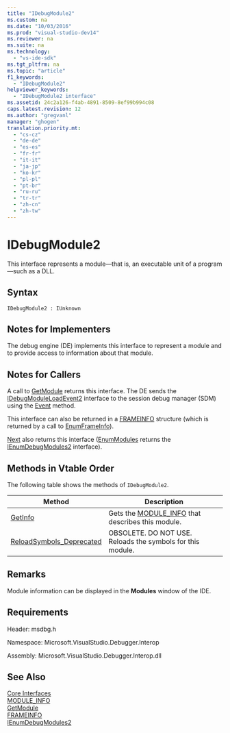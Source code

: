 ```yaml
---
title: "IDebugModule2"
ms.custom: na
ms.date: "10/03/2016"
ms.prod: "visual-studio-dev14"
ms.reviewer: na
ms.suite: na
ms.technology: 
  - "vs-ide-sdk"
ms.tgt_pltfrm: na
ms.topic: "article"
f1_keywords: 
  - "IDebugModule2"
helpviewer_keywords: 
  - "IDebugModule2 interface"
ms.assetid: 24c2a126-f4ab-4891-8509-8ef99b994c08
caps.latest.revision: 12
ms.author: "gregvanl"
manager: "ghogen"
translation.priority.mt: 
  - "cs-cz"
  - "de-de"
  - "es-es"
  - "fr-fr"
  - "it-it"
  - "ja-jp"
  - "ko-kr"
  - "pl-pl"
  - "pt-br"
  - "ru-ru"
  - "tr-tr"
  - "zh-cn"
  - "zh-tw"
---
```

# IDebugModule2
This interface represents a module—that is, an executable unit of a program—such as a DLL.  
  
## Syntax  
  
```  
IDebugModule2 : IUnknown  
```  
  
## Notes for Implementers  
 The debug engine (DE) implements this interface to represent a module and to provide access to information about that module.  
  
## Notes for Callers  
 A call to [GetModule](../extensibility/idebugmoduleloadevent2--getmodule.md) returns this interface. The DE sends the [IDebugModuleLoadEvent2](../extensibility/idebugmoduleloadevent2.md) interface to the session debug manager (SDM) using the [Event](../extensibility/idebugeventcallback2--event.md) method.  
  
 This interface can also be returned in a [FRAMEINFO](../extensibility/frameinfo.md) structure (which is returned by a call to [EnumFrameInfo](../extensibility/idebugthread2--enumframeinfo.md)).  
  
 [Next](../extensibility/ienumdebugmodules2--next.md) also returns this interface ([EnumModules](../extensibility/idebugprogram2--enummodules.md) returns the [IEnumDebugModules2](../extensibility/ienumdebugmodules2.md) interface).  
  
## Methods in Vtable Order  
 The following table shows the methods of `IDebugModule2`.  
  
|Method|Description|  
|------------|-----------------|  
|[GetInfo](../extensibility/idebugmodule2--getinfo.md)|Gets the [MODULE_INFO](../extensibility/module_info.md) that describes this module.|  
|[ReloadSymbols_Deprecated](../extensibility/idebugmodule2--reloadsymbols_deprecated.md)|OBSOLETE. DO NOT USE. Reloads the symbols for this module.|  
  
## Remarks  
 Module information can be displayed in the **Modules** window of the IDE.  
  
## Requirements  
 Header: msdbg.h  
  
 Namespace: Microsoft.VisualStudio.Debugger.Interop  
  
 Assembly: Microsoft.VisualStudio.Debugger.Interop.dll  
  
## See Also  
 [Core Interfaces](../extensibility/core-interfaces.md)   
 [MODULE_INFO](../extensibility/module_info.md)   
 [GetModule](../extensibility/idebugmoduleloadevent2--getmodule.md)   
 [FRAMEINFO](../extensibility/frameinfo.md)   
 [IEnumDebugModules2](../extensibility/ienumdebugmodules2.md)